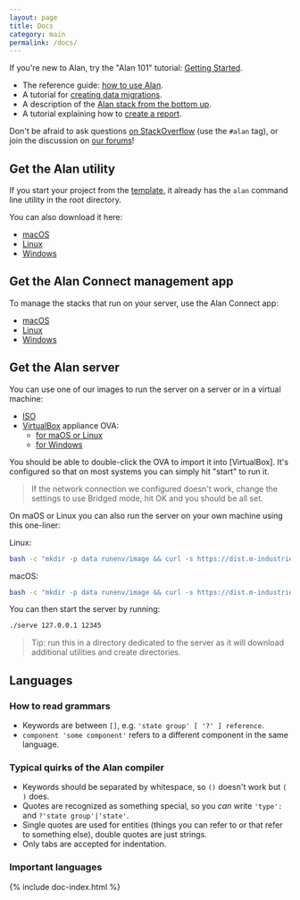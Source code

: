 ```yaml
---
layout: page
title: Docs
category: main
permalink: /docs/
---
```


If you're new to Alan, try the "Alan 101" tutorial: [Getting Started](/pages/tuts/getting-started.html).

- The reference guide: [how to use Alan](/pages/tuts/reference.html).
- A tutorial for [creating data migrations](/pages/tuts/migration.html).
- A description of the [Alan stack from the bottom up](/pages/tuts/bottom-up.html).
- A tutorial explaining how to [create a report](/pages/tuts/report.html).

Don't be afraid to ask questions [on StackOverflow](https://stackoverflow.com/questions/tagged/alan) (use the `#alan` tag),
or join the discussion on [our forums](https://forum.alan-platform.com)!


## Get the Alan utility
If you start your project from the [template](https://github.com/M-industries/AlanProjectTemplate), it already has the `alan` command line utility in the root directory.

You can also download it here:

- [macOS](https://dist.m-industries.com/share/alan/alan-2018.38-darwin-x64.tar.gz)
- [Linux](https://dist.m-industries.com/share/alan/alan-2018.38-linux-x64.tar.gz)
- [Windows](https://dist.m-industries.com/share/alan/alan-2018.38-windows-x64.tar.gz)


## Get the Alan Connect management app
To manage the stacks that run on your server, use the Alan Connect app:

- [macOS](https://dist.m-industries.com/share/application-webclient/Alan%20Connect-0.19.0.dmg)
- [Linux](https://dist.m-industries.com/share/application-webclient/alan-connect-0.19.0-x86_64.AppImage)
- [Windows](https://dist.m-industries.com/share/application-webclient/Alan%20Connect%20Setup%200.19.0.exe)


## Get the Alan server
You can use one of our images to run the server on a server or in a virtual machine:

- [ISO](https://dist.m-industries.com/share/alan-server/AlanServer-11.iso)
- [VirtualBox](https://www.virtualbox.org) appliance OVA:
  - [for maOS or Linux](https://dist.m-industries.com/share/alan-server/AlanServer-MacLinux-11.ova)
  - [for Windows](https://dist.m-industries.com/share/alan-server/AlanServer-Windows-11.ova)

You should be able to double-click the OVA to import it into [VirtualBox]. It's configured so that on most systems you can simply hit "start" to run it.

> If the network connection we configured doesn't work, change the settings to use Bridged mode, hit OK and you should be all set.

On maOS or Linux you can also run the server on your own machine using this one-liner:

Linux:
```sh
bash -c "mkdir -p data runenv/image && curl -s https://dist.m-industries.com/share/image/image-11-linux-x64.tar.gz | tar xzf - -C runenv/image && ln -s runenv/image/application-server serve"
```
macOS:
```sh
bash -c "mkdir -p data runenv/image && curl -s https://dist.m-industries.com/share/image/image-11-darwin-x64.tar.gz | tar xzf - -C runenv/image && ln -s runenv/image/application-server serve"
```

You can then start the server by running:
```sh
./serve 127.0.0.1 12345
```

> Tip: run this in a directory dedicated to the server as it will download additional utilities and create directories.


## Languages

### How to read grammars

- Keywords are between `[]`, e.g. `'state group' [ '?' ] reference`.
- `component 'some component'` refers to a different component in the same language.


### Typical quirks of the Alan compiler

- Keywords should be separated by whitespace, so `()` doesn't work but `( )` does.
- Quotes are recognized as something special, so you *can* write `'type':` and `?'state group'|'state'`.
- Single quotes are used for entities (things you can refer to or that refer to something else), double quotes are just strings.
- Only tabs are accepted for indentation.

<a name="languages"></a>
### Important languages

{% include doc-index.html %}
